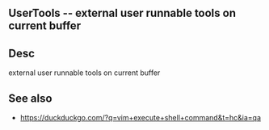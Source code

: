 
<!---
### <beg-file_info>
### document_metadata:
###   - caption: "__blank__"
###     desc: |
###         * AUTO-GENERATED-FILE ;; any direct edits will be lost
###     seeinstead: |
###         *  href="smartpath://mytrybits/t/trytexteditor/txt/blogtef.yaml.txt" find="uuid01rrmy004"
### <end-file_info>
--->

## UserTools                --  external user runnable tools on current buffer

## Desc
external user runnable tools on current buffer

## See also
* https://duckduckgo.com/?q=vim+execute+shell+command&t=hc&ia=qa


